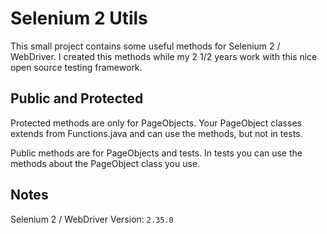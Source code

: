 Selenium 2 Utils
================

This small project contains some useful methods for Selenium 2 / WebDriver. I created this methods while my 2 1/2 years work with this nice open source testing framework.

Public and Protected
--------------------

Protected methods are only for PageObjects. Your PageObject classes extends from Functions.java and can use the methods, but not in tests.

Public methods are for PageObjects and tests. In tests you can use the methods about the PageObject class you use.

Notes
-----

Selenium 2 / WebDriver Version: `2.35.0`
